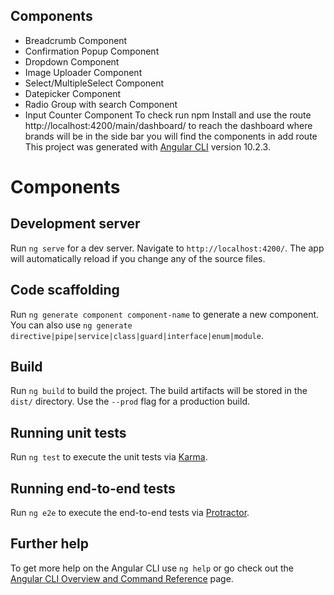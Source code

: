 ## Components

  * Breadcrumb Component
  * Confirmation Popup Component
  * Dropdown Component
  * Image Uploader Component
  * Select/MultipleSelect Component
  * Datepicker Component
  * Radio Group with search Component
  * Input Counter Component
To check run npm Install and use the route http://localhost:4200/main/dashboard/ to reach the dashboard where brands will be in the side bar you will find the components in add route
This project was generated with [Angular CLI](https://github.com/angular/angular-cli) version 10.2.3.

# Components

## Development server

Run `ng serve` for a dev server. Navigate to `http://localhost:4200/`. The app will automatically reload if you change any of the source files.

## Code scaffolding

Run `ng generate component component-name` to generate a new component. You can also use `ng generate directive|pipe|service|class|guard|interface|enum|module`.

## Build

Run `ng build` to build the project. The build artifacts will be stored in the `dist/` directory. Use the `--prod` flag for a production build.

## Running unit tests

Run `ng test` to execute the unit tests via [Karma](https://karma-runner.github.io).

## Running end-to-end tests

Run `ng e2e` to execute the end-to-end tests via [Protractor](http://www.protractortest.org/).

## Further help

To get more help on the Angular CLI use `ng help` or go check out the [Angular CLI Overview and Command Reference](https://angular.io/cli) page.
